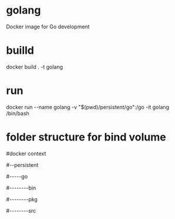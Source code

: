 # golang
Docker image for Go development

# builld 
docker build . -t golang

# run 
docker run --name golang -v "$(pwd)/persistent/go":/go -it golang /bin/bash

# folder structure for bind volume
#docker context

#--persistent

#-----go

#--------bin

#--------pkg

#--------src
